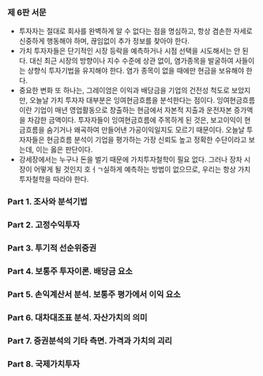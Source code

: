 ### 제 6판 서문
- 투자자는 절대로 회사를 완벽하게 알 수 없다는 점을 명심하고, 항상 겸손한 자세로 신중하게 행동해야 하며, 끊임없이 추가 정보를 찾아야 한다.
- 가치 투자자들은 단기적인 시장 등락을 예측하거나 시점 선택을 시도해서는 안 된다. 대신 최근 시장의 방향이나 지수 수준에 상관 없이, 염가종목을 발굴하여 사들이는 상향식 투자기법을 유지해야 한다. 염가 종목이 없을 때에만 현금을 보유해야 한다.
- 중요한 변화 또 하나는, 그레이엄은 이익과 배당금을 기업의 건전성 척도로 보았지만, 오늘날 가치 투자자 대부분은 잉여현금흐름을 분석한다는 점이다. 잉여현금흐름이란 기업이 매년 영업활동으로 창출하는 현금에서 자본적 지출과 운전자본 증가액을 차감한 금액이다. 투자자들이 잉여현금흐름에 주목하게 된 것은, 보고이익이 현금흐름을 숨기거나 왜곡하여 만들어낸 가공이익일지도 모르기 때문이다. 오늘날 투자자들은 현금흐름 분석이 기업을 평가하는 가장 신뢰도 높고 정확한 수단이라고 보는데, 이는 옳은 판단이다.
- 강세장에서는 누구나 돈을 벌기 때문에 가치투자철학이 필요 없다. 그러나 장차 시장이 어떻게 될 것인지 호ㅓㄱ실하게 예측하는 방법이 없으므로, 우리는 항상 가치투자철학을 따라야 한다.

### Part 1. 조사와 분석기법
### Part 2. 고정수익투자
### Part 3. 투기적 선순위증권
### Part 4. 보통주 투자이론. 배당금 요소
### Part 5. 손익계산서 분석. 보통주 평가에서 이익 요소
### Part 6. 대차대조표 분석. 자산가치의 의미
### Part 7. 증권분석의 기타 측면. 가격과 가치의 괴리
### Part 8. 국제가치투자
